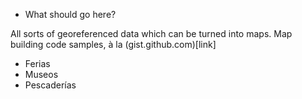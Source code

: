 * What should go here?

All sorts of georeferenced data which can be turned into maps.
Map building code samples, à la (gist.github.com)[link]

- Ferias
- Museos
- Pescaderías
